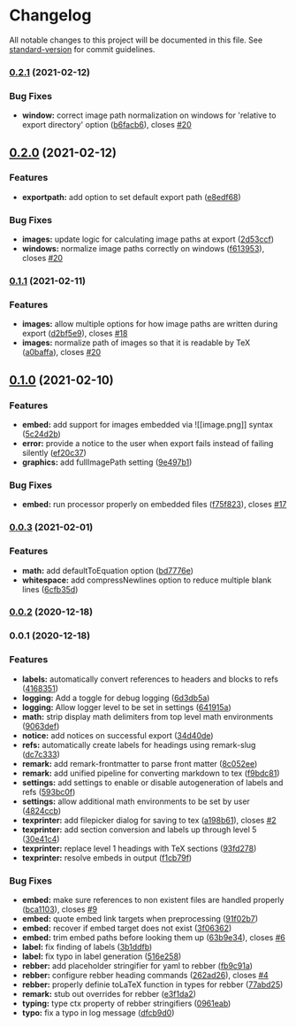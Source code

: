 # Changelog

All notable changes to this project will be documented in this file. See [standard-version](https://github.com/conventional-changelog/standard-version) for commit guidelines.

### [0.2.1](https://github.com/raineszm/obsidian-export-to-tex/compare/0.2.0...0.2.1) (2021-02-12)


### Bug Fixes

* **window:** correct image path normalization on windows for 'relative to export directory' option ([b6facb6](https://github.com/raineszm/obsidian-export-to-tex/commit/b6facb698d71a56c3762501c68ced564c576409e)), closes [#20](https://github.com/raineszm/obsidian-export-to-tex/issues/20)

## [0.2.0](https://github.com/raineszm/obsidian-export-to-tex/compare/0.1.1...0.2.0) (2021-02-12)


### Features

* **exportpath:** add option to set default export path ([e8edf68](https://github.com/raineszm/obsidian-export-to-tex/commit/e8edf68bc304f587b0fc2e5080bfb1aeac89335e))


### Bug Fixes

* **images:** update logic for calculating image paths at export ([2d53ccf](https://github.com/raineszm/obsidian-export-to-tex/commit/2d53ccf8fab3f061a3cd38c0ab0c0c135785e20e))
* **windows:** normalize image paths correctly on windows ([f613953](https://github.com/raineszm/obsidian-export-to-tex/commit/f61395393fccd268db4ca35ea649aedad38bd13c)), closes [#20](https://github.com/raineszm/obsidian-export-to-tex/issues/20)

### [0.1.1](https://github.com/raineszm/obsidian-export-to-tex/compare/0.1.0...0.1.1) (2021-02-11)


### Features

* **images:** allow multiple options for how image paths are written during export ([d2bf5e9](https://github.com/raineszm/obsidian-export-to-tex/commit/d2bf5e9c9ec5d7fd9f84e0450ea56fcfe8006d35)), closes [#18](https://github.com/raineszm/obsidian-export-to-tex/issues/18)
* **images:** normalize path of images so that it is readable by TeX ([a0baffa](https://github.com/raineszm/obsidian-export-to-tex/commit/a0baffa167bd578040a1bb5c0a2318aef1d7da3e)), closes [#20](https://github.com/raineszm/obsidian-export-to-tex/issues/20)

## [0.1.0](https://github.com/raineszm/obsidian-export-to-tex/compare/0.0.3...0.1.0) (2021-02-10)


### Features

* **embed:** add support for images embedded via ![[image.png]] syntax ([5c24d2b](https://github.com/raineszm/obsidian-export-to-tex/commit/5c24d2ba5e473f55f7bf247089aaa002ecf7e1f9))
* **error:** provide a notice to the user when export fails instead of failing silently ([ef20c37](https://github.com/raineszm/obsidian-export-to-tex/commit/ef20c377ccc274ca57b39209cef6f0a4091793c2))
* **graphics:** add fullImagePath setting ([9e497b1](https://github.com/raineszm/obsidian-export-to-tex/commit/9e497b1ab37c33648db9198fd4851005b6965709))


### Bug Fixes

* **embed:** run processor properly on embedded files ([f75f823](https://github.com/raineszm/obsidian-export-to-tex/commit/f75f82316fbd1e608e0c8351f511bc46497efff6)), closes [#17](https://github.com/raineszm/obsidian-export-to-tex/issues/17)

### [0.0.3](https://github.com/raineszm/obsidian-export-to-tex/compare/0.0.2...0.0.3) (2021-02-01)


### Features

* **math:** add defaultToEquation option ([bd7776e](https://github.com/raineszm/obsidian-export-to-tex/commit/bd7776ec3b4a72ea554e9bca0944ff2f7134f664))
* **whitespace:** add compressNewlines option to reduce multiple blank lines ([6cfb35d](https://github.com/raineszm/obsidian-export-to-tex/commit/6cfb35df18501d1f0888c9ebcede8e3cf971ef81))

### [0.0.2](https://github.com/raineszm/obsidian-export-to-tex/compare/0.0.1...0.0.2) (2020-12-18)

### 0.0.1 (2020-12-18)


### Features

* **labels:** automatically convert references to headers and blocks to refs ([4168351](https://github.com/raineszm/obsidian-export-to-tex/commit/4168351da50830266196acdffb9cccaa3d93625a))
* **logging:** Add a toggle for debug logging ([6d3db5a](https://github.com/raineszm/obsidian-export-to-tex/commit/6d3db5abb11f3146f025b49615e6fe340701f7be))
* **logging:** Allow logger level to be set in settings ([641915a](https://github.com/raineszm/obsidian-export-to-tex/commit/641915a414be7540164beb0d79ca6287ac9b8166))
* **math:** strip display math delimiters from top level math environments ([9063def](https://github.com/raineszm/obsidian-export-to-tex/commit/9063def77633c8d0cdf0bacb2bce268239c02de6))
* **notice:** add notices on successful export ([34d40de](https://github.com/raineszm/obsidian-export-to-tex/commit/34d40de9a0a6542e96b2695760592002b87d933e))
* **refs:** automatically create labels for headings using remark-slug ([dc7c333](https://github.com/raineszm/obsidian-export-to-tex/commit/dc7c3332d6dfc8f765379d47c7b0aaef04690a4e))
* **remark:** add remark-frontmatter to parse front matter ([8c052ee](https://github.com/raineszm/obsidian-export-to-tex/commit/8c052eea37917d47a74216b269c54860928d286b))
* **remark:** add unified pipeline for converting markdown to tex ([f9bdc81](https://github.com/raineszm/obsidian-export-to-tex/commit/f9bdc81e0f7ed84df22c495661b53bf307eef6dc))
* **settings:** add settings to enable or disable autogeneration of labels and refs ([593bc0f](https://github.com/raineszm/obsidian-export-to-tex/commit/593bc0fe551bc68329c77b136f14c07f24526096))
* **settings:** allow additional math environments to be set by user ([4824ccb](https://github.com/raineszm/obsidian-export-to-tex/commit/4824ccb48042e4f9a0567581c70878e12f7f1f34))
* **texprinter:** add filepicker dialog for saving to tex ([a198b61](https://github.com/raineszm/obsidian-export-to-tex/commit/a198b61d2b24d6c147e9bdec353917d4e26cc939)), closes [#2](https://github.com/raineszm/obsidian-export-to-tex/issues/2)
* **texprinter:** add section conversion and labels up through level 5 ([30e41c4](https://github.com/raineszm/obsidian-export-to-tex/commit/30e41c4fe7435b52ba5423cc4d7f3e07ece52907))
* **texprinter:** replace level 1 headings with TeX sections ([93fd278](https://github.com/raineszm/obsidian-export-to-tex/commit/93fd2786835ff7a9df0c03a04379cb99f8298a3e))
* **texprinter:** resolve embeds in output ([f1cb79f](https://github.com/raineszm/obsidian-export-to-tex/commit/f1cb79f4757591a0a9173f7339ea3959f965f930))


### Bug Fixes

* **embed:** make sure references to non existent files are handled properly ([bca1103](https://github.com/raineszm/obsidian-export-to-tex/commit/bca1103020d931d7213dbf802cd46ebae4254534)), closes [#9](https://github.com/raineszm/obsidian-export-to-tex/issues/9)
* **embed:** quote embed link targets when preprocessing ([91f02b7](https://github.com/raineszm/obsidian-export-to-tex/commit/91f02b7e4726149b7c3071d11836e7cdc4dfd049))
* **embed:** recover if embed target does not exist ([3f06362](https://github.com/raineszm/obsidian-export-to-tex/commit/3f0636253e71c08e914614fbebf55a76a581035d))
* **embed:** trim embed paths before looking them up ([63b9e34](https://github.com/raineszm/obsidian-export-to-tex/commit/63b9e34a62cd2d01bb8cbd9c42474851ccef4d9d)), closes [#6](https://github.com/raineszm/obsidian-export-to-tex/issues/6)
* **label:** fix finding of labels ([3b1ddfb](https://github.com/raineszm/obsidian-export-to-tex/commit/3b1ddfb8c15a050df593b956f7e2df2115277e2a))
* **label:** fix typo in label generation ([516e258](https://github.com/raineszm/obsidian-export-to-tex/commit/516e258558b1ea3b7bfea7f7c43a02a8fa2a2594))
* **rebber:** add placeholder stringifier for yaml to rebber ([fb9c91a](https://github.com/raineszm/obsidian-export-to-tex/commit/fb9c91a5d455a29449d071c8eda747cfc80e465e))
* **rebber:** configure rebber heading commands ([262ad26](https://github.com/raineszm/obsidian-export-to-tex/commit/262ad260c81213ab31efd9a9a4eb43db14b31718)), closes [#4](https://github.com/raineszm/obsidian-export-to-tex/issues/4)
* **rebber:** properly definie toLaTeX function in types for rebber ([77abd25](https://github.com/raineszm/obsidian-export-to-tex/commit/77abd25cbe7c045dac91e359430fd38ea54e9a5e))
* **remark:** stub out overrides for rebber ([e3f1da2](https://github.com/raineszm/obsidian-export-to-tex/commit/e3f1da2e7f98b7a5a6c9804cc1340bb44c415850))
* **typing:** type ctx property of rebber stringifiers ([0961eab](https://github.com/raineszm/obsidian-export-to-tex/commit/0961eab059eba1dab9971f977a13f7ef2fb5de62))
* **typo:** fix a typo in log message ([dfcb9d0](https://github.com/raineszm/obsidian-export-to-tex/commit/dfcb9d086dab5a9d8de43fcdfc2db102fff18a88))
